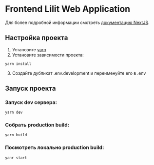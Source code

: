 # Frontend Lilit Web Application
Для более подробной информации смотреть [документацию NextJS](https://nextjs.org/docs).

## Настройка проекта
1. Установите [yarn](https://yarnpkg.com/getting-started/install)
2. Установите зависимости проекта:
```bash
yarn install
```
3. Создайте дубликат .env.development и переименуйте его в .env

## Запуск проекта
### Запуск dev сервера:
```bash
yarn dev
```

### Собрать production build:
```bash
yarn build
```

### Посмотреть локально production build:
```bash
yanr start
```
